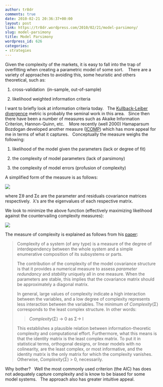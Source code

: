 ```yaml
---
author: tr8dr
comments: true
date: 2010-02-21 20:36:37+00:00
layout: post
link: https://tr8dr.wordpress.com/2010/02/21/model-parsimony/
slug: model-parsimony
title: Model Parsimony
wordpress_id: 626
categories:
- strategies
---
```


Given the complexity of the markets, it is easy to fall into the trap of overfitting when creating a parametric model of some sort.    There are a variety of approaches to avoiding this, some heuristic and others theoretical, such as:



	
  1. cross-validation  (in-sample, out-of-sample)

	
  2. likelihood weighted information criteria


I want to briefly look at information criteria today.   The [Kullback-Leiber divergence](http://en.wikipedia.org/wiki/Kullback-Leibler_divergence) metric is probably the seminal work in this area.   Since then there have been a number of measures such as Akaike Information Criterion, Hannon-Quinn, etc.    More recently (well 2000) Hamaparsum Bozdogan developed another measure ([ICOMP](yaroslavvb.com/papers/bozdogan-akaike.pdf)) which has more appeal for me in terms of what it captures.   Conceptually the measure weighs the following:



	
  1. likelihood of the model given the parameters (lack or degree of fit)

	
  2. the complexity of model parameters (lack of parsimony)

	
  3. the complexity of model errors (profusion of complexity)


A simplified form of the measure is as follows:


[![](http://tr8dr.files.wordpress.com/2010/02/screen-shot-2010-02-21-at-3-15-19-pm.png)](http://tr8dr.files.wordpress.com/2010/02/screen-shot-2010-02-21-at-3-15-19-pm.png)


where Σθ and Σε are the parameter and residuals covariance matrices respectively.  λ's are the eigenvalues of each respective matrix.

We look to minimize the above function (effectively maximizing likelihood against the countervailing complexity measures):


[![](http://tr8dr.files.wordpress.com/2010/02/screen-shot-2010-02-21-at-3-44-20-pm.png)](http://tr8dr.files.wordpress.com/2010/02/screen-shot-2010-02-21-at-3-44-20-pm.png)


The measure of complexity is explained as follows from his [paper](yaroslavvb.com/papers/bozdogan-akaike.pdf):


<blockquote>Complexity of a system (of any type) is a measure of the degree of interdependency between the whole system and a simple enumerative composition of its subsystems or parts.

The contribution of the complexity of the model covariance structure is that it provides a numerical measure to assess _parameter redundancy_ and _stability_ uniquely all in one measure. When the parameters are stable, this implies that the covariance matrix should be approximately a diagonal matrix.

In general, large values of complexity indicate a high interaction between the variables, and a low degree of complexity represents less interaction between the variables. The minimum of _Complexity_(Σ) corresponds to the least complex structure. In other words:

> 
> _Complexity_(Σ) → 0 as Σ→ I
> 
> 
This establishes a plausible relation between information-theoretic complexity and computational effort. Furthermore, what this means is that the identity matrix is the least complex matrix. To put it in statistical terms, orthogonal designs, or linear models with no colinearity, are the least complex, or most informative, and the identity matrix is the only matrix for which the complexity vanishes. Otherwise, _Complexity_(Σ) > 0, necessarily.</blockquote>


Why bother?   Well the most commonly used criterion (the AIC) has does not adequately capture complexity and is know to be biased for some model systems.   The approach also has greater intuitive appeal.

